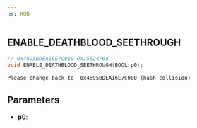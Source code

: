 ```yaml
---
ns: HUD
---
```

## ENABLE_DEATHBLOOD_SEETHROUGH

```c
// 0x4895BDEA16E7C080 0x15B24768
void ENABLE_DEATHBLOOD_SEETHROUGH(BOOL p0);
```

```
Please change back to _0x4895BDEA16E7C080 (hash collision)  
```

## Parameters
* **p0**: 

